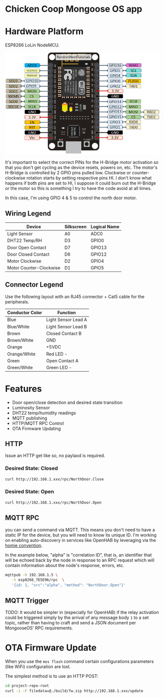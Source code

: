 # Chicken Coop Mongoose OS app

# Hardware Platform
ESP8266 LoLin NodeMCU. 

<img src="docs/ESP8266-NodeMCU-kit-12-E-pinout-gpio-pin.png">

It's important to select the correct PINs for the H-Bridge motor activation so that you don't get cycling as the device resets, powers on, etc. The motor's H-Bridge is controlled by 2 GPIO pins pulled low. Clockwise or counter-clockwise rotation starts by setting respective pins HI. I don't know what happens if both pins are set to HI, I suppose it could burn out the H-Bridge or the motor so this is something I try to have the code avoid at all times.

In this case, I'm using GPIO 4 & 5 to control the north door motor.

## Wiring Legend
Device              | Silkscreen | Logical Name 
------------        | ---------- | -------------
Light Sensor        | A0         | ADC0
DHT22 Temp/RH       | D3         | GPIO0
Door Open Contact   | D7         | GPIO13
Door Closed Contact | D6         | GPIO12
Motor Clockwise     | D2         | GPIO4
Motor Counter-Clockwise | D1         | GPIO5

## Connector Legend
Use the following layout with an RJ45 connector + Cat5 cable for the peripherals.

Conductor Color         | Function
----------------------- | --------------------------
Blue                    | Light Sensor Lead A
Blue/White              | Light Sensor Lead B
Brown                   | Closed Contact B
Brown/White             | GND
Orange                  | +5VDC
Orange/White            | Red LED -
Green                   | Open Contact A 
Green/White             | Green LED -

# Features
 * Door open/close detection and desired state transition
 * Luminosity Sensor
 * DHT22 temp/humidity readings
 * MQTT publishing
 * HTTP/MQTT RPC Control
 * OTA Firmware Updating

 ## HTTP
 Issue an HTTP get like so, no paylaod is required. 
 ### Desired State: Closed
 ```bash
 curl http://192.168.1.xxx/rpc/NorthDoor.Close
 ```

 ### Desired State: Open
 ```bash
 curl http://192.168.1.xxx/rpc/NorthDoor.Open
 ```

 ## MQTT RPC
 you can send a command via MQTT. This means you don't need to have a static IP for the device, but you will need to know its unique ID. I'm working on enabling auto-discovery in services like OpenHAB by leveraging via the [homie convention](https://homieiot.github.io).

In the example below, "alpha" is "correlation ID", that is, an identifier that will be echoed back by the node in response to an RPC request which will contain information about the node's response, errors, etc. 

 ```bash
 mqttpub -h 192.168.1.5 \
    -t esp8266_7E5E96/rpc  \
    '{id: 1, "src":"alpha", "method": "NorthDoor.Open"}' 
 ```

## MQTT Trigger
TODO: It would be simpler in (especially for OpenHAB) if the relay activation could be triggered simply by the arrival of any message body `1` to a set topic, rather than having to craft and send a JSON document per MongooseOS' RPC requirements.


# OTA Firmware Update
When you use the `mos flash` command certain configurations parameters (like WiFi) configuration are lost.

The simplest method is to use an HTTP POST:
```bash
cd project-repo-root
curl -i -F filedata=@./build/fw.zip http://192.168.1.xxx/update
```